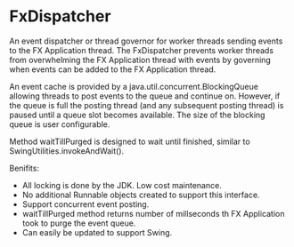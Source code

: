 # FxDispatcher
An event dispatcher or thread governor for worker threads sending events to the FX Application thread.
The FxDispatcher prevents worker threads from overwhelming the FX Application thread with events by governing
when events can be added to the FX Application thread.

An event cache is provided by a java.util.concurrent.BlockingQueue allowing threads to post events to the queue
and continue on. However, if the queue is full the posting thread (and any subsequent posting thread) is paused until a
queue slot becomes available. The size of the blocking queue is user configurable. 

Method waitTillPurged is designed to wait until finished, similar to SwingUtilities.invokeAndWait().

Benifits:
* All locking is done by the JDK. Low cost maintenance. 
* No additional Runnable objects created to support this interface.
* Support concurrent event posting.
* waitTillPurged method returns number of millseconds th FX Application took to purge the event queue.
* Can easily be updated to support Swing.
